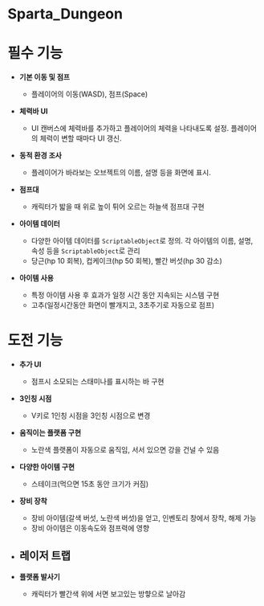 # Sparta_Dungeon

# 필수 기능

- **기본 이동 및 점프**
    - 플레이어의 이동(WASD), 점프(Space)
    
- **체력바 UI** 
    - UI 캔버스에 체력바를 추가하고 플레이어의 체력을 나타내도록 설정. 플레이어의 체력이 변할 때마다 UI 갱신.
      
- **동적 환경 조사** 
    - 플레이어가 바라보는 오브젝트의 이름, 설명 등을 화면에 표시.
      
- **점프대** 
    - 캐릭터가 밟을 때 위로 높이 튀어 오르는 하늘색 점프대 구현

- **아이템 데이터** 
    - 다양한 아이템 데이터를 `ScriptableObject`로 정의. 각 아이템의 이름, 설명, 속성 등을 `ScriptableObject`로 관리
    - 당근(hp 10 회복), 컵케이크(hp 50 회복), 빨간 버섯(hp 30 감소)
      
- **아이템 사용**
    - 특정 아이템 사용 후 효과가 일정 시간 동안 지속되는 시스템 구현
    - 고추(일정시간동안 화면이 빨개지고, 3초주기로 자동으로 점프)




# 도전 기능
      
- **추가 UI**
    - 점프시 소모되는 스태미나를 표시하는 바 구현

- **3인칭 시점** 
    - V키로 1인칭 시점을 3인칭 시점으로 변경

- **움직이는 플랫폼 구현** 
    - 노란색 플랫폼이 자동으로 움직임, 서서 있으면 강을 건널 수 있음

- **다양한 아이템 구현** 
    - 스테이크(먹으면 15초 동안 크기가 커짐)
      
- **장비 장착** 
    - 장비 아이템(갈색 버섯, 노란색 버섯)을 얻고, 인벤토리 창에서 장착, 해제 가능
    - 장비 아이템은 이동속도와 점프력에 영향
      
- **레이저 트랩** 
    - 
      
- **플랫폼 발사기** 
    - 캐릭터가 빨간색 위에 서면 보고있는 방햫으로 날아감
      
